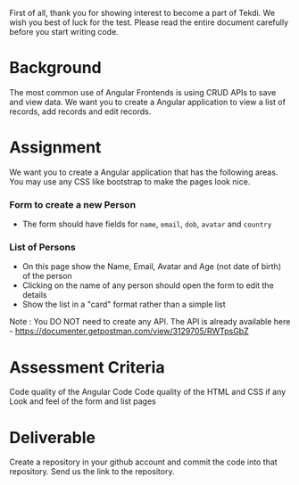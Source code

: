 First of all, thank you for showing interest to become a part of Tekdi. We wish you best of luck for the test. Please read the entire document carefully before you start writing code.

# Background
The most common use of Angular Frontends is using CRUD APIs to save and view data. We want you to create a Angular application to view a list of records, add records and edit records.

# Assignment
We want you to create a Angular application that has the following areas. You may use any CSS like bootstrap to make the pages look nice.

### Form to create a new Person
- The form should have fields for `name`, `email`, `dob`, `avatar` and `country`

### List of Persons
- On this page show the Name, Email, Avatar and Age (not date of birth) of the person
- Clicking on the name of any person should open the form to edit the details
- Show the list in a "card" format rather than a simple list

Note : You DO NOT need to create any API. The API is already available here - https://documenter.getpostman.com/view/3129705/RWTpsGbZ


# Assessment Criteria
Code quality of the Angular Code
Code quality of the HTML and CSS if any
Look and feel of the form and list pages

# Deliverable
Create a repository in your github account and commit the code into that repository. Send us the link to the repository. 
